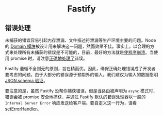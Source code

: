 <h1 align="center">Fastify</h1>

## 错误处理

未捕获的错误容易引起内存泄漏、文件描述符泄漏等生产环境主要的问题。Node 的 [Domain 模块](https://nodejs.org/en/docs/guides/domain-postmortem/)被设计用来解决这一问题，然而效果不佳。事实上，以合理的方式来处理所有未捕获的错误是不可能的，目前，最好的方法就是[使程序崩溃](https://nodejs.org/api/process.html#process_warning_using_uncaughtexception_correctly)。当使用 promise 时，请注意[正确地](https://github.com/mcollina/make-promises-safe)[处理了](https://nodejs.org/dist/latest-v8.x/docs/api/deprecations.html#deprecations_dep0018_unhandled_promise_rejections)错误。

Fastify 遵循不全则无的原则，旨在精而优。因此，确保正确处理错误成了开发者要考虑的问题。由于大部分的错误源于预期外的输入，我们建议为输入的数据指明 [JSON.schema 验证](https://github.com/fastify/fastify/blob/master/docs/Validation-and-Serialization.md)。

要注意的是，虽然 Fastify 没帮你捕获错误，但是当路由被声明为 `async` 模式时，错误会被 promise 安全地捕获，并通过 Fastify 默认的错误处理器以一般的 `Internal Server Error` 响应发送给客户端。要自定义这一行为，请看 [setErrorHandler](https://github.com/fastify/fastify/blob/master/docs/Server.md#seterrorhandler)。